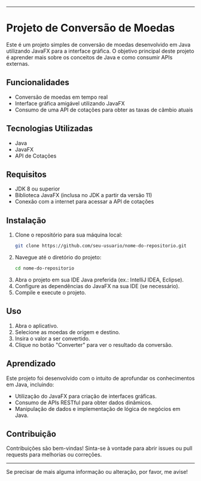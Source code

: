 
---

# Projeto de Conversão de Moedas

Este é um projeto simples de conversão de moedas desenvolvido em Java utilizando JavaFX para a interface gráfica. O objetivo principal deste projeto é aprender mais sobre os conceitos de Java e como consumir APIs externas.

## Funcionalidades

- Conversão de moedas em tempo real
- Interface gráfica amigável utilizando JavaFX
- Consumo de uma API de cotações para obter as taxas de câmbio atuais

## Tecnologias Utilizadas

- Java
- JavaFX
- API de Cotações 

## Requisitos

- JDK 8 ou superior
- Biblioteca JavaFX (inclusa no JDK a partir da versão 11)
- Conexão com a internet para acessar a API de cotações

## Instalação

1. Clone o repositório para sua máquina local:
   ```sh
   git clone https://github.com/seu-usuario/nome-do-repositorio.git
   ```
2. Navegue até o diretório do projeto:
   ```sh
   cd nome-do-repositorio
   ```
3. Abra o projeto em sua IDE Java preferida (ex.: IntelliJ IDEA, Eclipse).
4. Configure as dependências do JavaFX na sua IDE (se necessário).
5. Compile e execute o projeto.

## Uso

1. Abra o aplicativo.
2. Selecione as moedas de origem e destino.
3. Insira o valor a ser convertido.
4. Clique no botão "Converter" para ver o resultado da conversão.

## Aprendizado

Este projeto foi desenvolvido com o intuito de aprofundar os conhecimentos em Java, incluindo:

- Utilização do JavaFX para criação de interfaces gráficas.
- Consumo de APIs RESTful para obter dados dinâmicos.
- Manipulação de dados e implementação de lógica de negócios em Java.

## Contribuição

Contribuições são bem-vindas! Sinta-se à vontade para abrir issues ou pull requests para melhorias ou correções.

---

Se precisar de mais alguma informação ou alteração, por favor, me avise!
